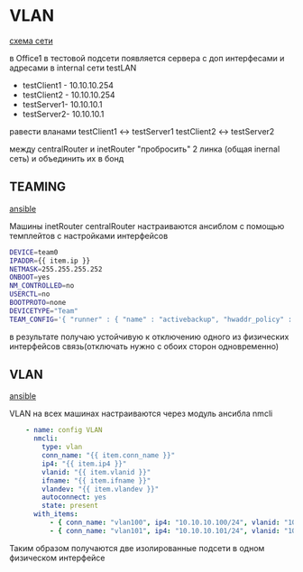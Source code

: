 # VLAN

[схема сети](https://www.draw.io/?lightbox=1&highlight=0000ff&edit=_blank&layers=1&nav=1#R7Vzbkto4EP0aHoey5Bt%2BDJOZJFXZDRVqd5N92RK2ACXGYmxx269fyZaxZRnmEsCGdSqVoJYsS336tKRWQ8%2B8X2w%2FxGg5%2F40GOOxBI9j2zPc9CKFt8n%2BFYJcJHA9mgllMgkwECsGY%2FIul0JDSFQlwojRklIaMLFWhT6MI%2B0yRoTimG7XZlIbqW5dohjXB2EehLv2LBGwupcDxioqPmMzm8tUD6GYVE%2BT%2FnMV0Fcn39aA5Tf9k1QuU9yUnmsxRQDclkfnQM%2B9jSln2abG9x6FQba627LnHA7X7ccc4Yi96wHeR406mg2lgQtOY3gE762KNwpVUxqeI4TjCTI6Y7XIt8a44ILww5NNYCqEf0hXvebiZE4bHS%2BQL4YabCJfN2SLkJcA%2FpgrCYghG9nCmA1Hw6YL4eQWL6c89AOLBKY3YI1qQUNjVnzgOUISkWBoR4Coc6lqQilnjmOFtSSS18gHTBWbxjjfJTdjwJETShE3XysqbkkHkMM7LtiBlSNrgbN93gQP%2FIKGohyWMZ18H8O9Pq4BtRuPNj9Xm9%2BHd3mZKCATcbGWRxmxOZzRC4UMhrai6aPOZ0qVU6g%2FM2E6qD60YVbHCW8K%2BlT5%2FF131bVl6v5U9p4VdqTDCMeHzxnEui7gOvpULpZ5EsegqLe3KpWpnBwFO6Cr2cxJXbduSJGUonmF2RNOyM6Hdo7YS4xAxsladxq%2FgfnDIJTpqRpCTb7GdCWfc90ni0z4Hnusrkf%2BrmAYome9tYkrC8J6GNE57Mw3TGXjunn2lGunIqrwUhBO8Itx9fkYTHI5oQhihEa%2BbUMbootTgXUhmooIJ63upH7gc64FdZX1eLrHeHeikzxe8k4Jv61iXCR%2FRCKu4hkL9w%2F0SlGMnGybc7tkjEe%2BXzAreibWyaMElpXod5hcCUVC9DypkN8EF6T7Q6X5wvTsd1%2BWjI0r4YEvriWH0DcP0TOjZhjWAiplZwO57tusNbGhZjs2bqP1nU5BdVixqP8Y3ephB52Eu6WE8tzkPU7%2BtOO5lum1Fxc8c2zEcdTU50y6%2FrTg25I73l%2BG9O%2FAa4%2F1qCEYjj34Zf%2F3xhL5%2FnBL6bXIHBk3yvuD691LN1fG%2B5kRxcA%2FfEt6%2F%2BUSR4HgteM%2F3kVGA4uCfOU2Yiu5S7FBw%2FLDmikxa5hKQLPk4ytwWd18hifhL8xjSUVN4BdWh6yhUh45OdcvUqe7Acy3xpob5l%2BmU%2BJhPxPiaufGqDfDJVsBVMZJHhjKgUqQpuorHggRB6k3qwkSqhzkFHA6wVM9bB0dNIAeeLZCjx9juhV9C%2FEknFFqfcDycmfh08%2BjsQ6etQUc%2FEDGcsPuQ8FmCG0YCuuoOhbvnZpEw9S3qpzQOffs%2By6vuFi%2FIiuH4j90kDvBq%2BPTHxho9PCEL3ukrSO6rArJWUHCeVuL2It1E3yXpPvAdbwDAcltU5u4t70Q0fnsvmM3NvCc%2Bu6wz9QVcnA5UlbZg7GQpqjzYB86gD22b72CvdCYZNctT4evuo3Air5rPyTkd4ilrntEurMR9bJ3RANRQ2joXpb3zUJphtDBab6wa7cDt0M7oaHdwIbUsp2%2FXEA%2FWEG%2Ff8uTUy3necS81WPg%2F515pPnWjU2XJEkVvH%2FFsc8TvZV2rryuOop1DSc%2BrwHiJQ6nLDMkDgad3J%2FqxtKWh3IMIPBtpzYMmzyZvwJPf6P4aNk7LT05Xu%2FHRlhHnWmdyopNTk8tI%2BdTaLSPPLyOOrQalDy0jznkOhLU3gs0mGF7fjWC9EvVlqkU3gseG3N0Inu1G0KoEfy55I1gPuQ5xY1Q3foHq%2FSLhMGO7d1m2m9fH9rpIfsf2U7IduqbCdjvP%2FGqM7XbH9lOw3bo%2Btlsd28%2B%2BtqsJDI2zXc8uKfIXdPRv5868mnblgMvdmdcCoWfaCSDGKbFuGQjLVHe7DmwYiPqMngyIW87osaC6EblkRk8tEPqV8zpEETCMnmWUQ5FFtCgL8vGVP%2F0LRdTkEVovwOwU%2BjNBJSMq%2F9pOSX%2Fema7s63O29XvD1ykQXFJ9lmO2TH362SdTH2ir%2Fakrmm3p%2FL2sAvXt5OsU2Kj9Na%2B%2Butz71txCpFl01nOXDuXgfu57jof%2BW3vtUjFNMZHUOLv7CQjsyjV37c8f1KWr5V8rOn0Qo%2B0XqW8iz3PpF1dDHtCR5yB5LNOqTTqrW3usV9OHF4sfjMm%2BEl78KI%2F58B8%3D)

в Office1 в тестовой подсети появляется сервера с доп интерфесами и адресами
в internal сети testLAN
- testClient1 - 10.10.10.254
- testClient2 - 10.10.10.254
- testServer1- 10.10.10.1
- testServer2- 10.10.10.1

равести вланами
testClient1 <-> testServer1
testClient2 <-> testServer2

между centralRouter и inetRouter
"пробросить" 2 линка (общая inernal сеть) и объединить их в бонд

## TEAMING

[ansible](teaming.yml)

Машины inetRouter centralRouter настраиваются ансиблом с помощью темплейтов с настройками интерфейсов

```bash
DEVICE=team0
IPADDR={{ item.ip }}
NETMASK=255.255.255.252
ONBOOT=yes
NM_CONTROLLED=no
USERCTL=no
BOOTPROTO=none
DEVICETYPE="Team"
TEAM_CONFIG='{ "runner" : { "name" : "activebackup", "hwaddr_policy" : "by_active" }, "link_watch": { "name" : "ethtool" } }'
```

в результате получаю устойчивую к отключению одного из физических интерфейсов связь(отключать нужно с обоих сторон одновременно)

## VLAN

[ansible](vlan.yml)

VLAN на всех машинах настраиваются через модуль ансибла nmcli

```yaml
    - name: config VLAN
      nmcli: 
        type: vlan
        conn_name: "{{ item.conn_name }}"
        ip4: "{{ item.ip4 }}"
        vlanid: "{{ item.vlanid }}"
        ifname: "{{ item.ifname }}"
        vlandev: "{{ item.vlandev }}"
        autoconnect: yes
        state: present
      with_items:
          - { conn_name: "vlan100", ip4: "10.10.10.100/24", vlanid: "100", ifname: "vlan100", vlandev: "eth2" }
          - { conn_name: "vlan101", ip4: "10.10.10.101/24", vlanid: "101", ifname: "vlan101", vlandev: "eth2" }

```

Таким образом получаются две изолированные подсети в одном физическом интерфейсе


